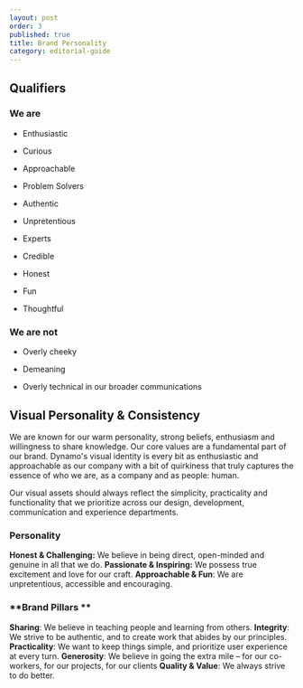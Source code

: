 ```yaml
---
layout: post
order: 3
published: true
title: Brand Personality
category: editorial-guide
---
```

## Qualifiers

### We are
<!-- more -->
* Enthusiastic

* Curious

* Approachable

* Problem Solvers

* Authentic

* Unpretentious

* Experts

* Credible 

* Honest

* Fun

* Thoughtful

### We are not

* Overly cheeky

* Demeaning

* Overly technical in our broader communications

## Visual Personality & Consistency

We are known for our warm personality, strong beliefs, enthusiasm and willingness to share knowledge. Our core values are a fundamental part of our brand. Dynamo's visual identity is every bit as enthusiastic and approachable as our company with a bit of quirkiness that truly captures the essence of who we are, as a company and as people: human.  

Our visual assets should always reflect the simplicity, practicality and functionality that we prioritize across our design, development, communication and experience departments.

### **Personality**

**Honest & Challenging:** We believe in being direct, open-minded and genuine in all that we do. 
**Passionate & Inspiring:** We possess true excitement and love for our craft.
**Approachable & Fun**: We are unpretentious, accessible and encouraging. 

### **Brand Pillars **

**Sharing**: We believe in teaching people and learning from others. 
**Integrity**: We strive to be authentic, and to create work that abides by our principles.
**Practicality**: We want to keep things simple, and prioritize user experience at every turn. 
**Generosity**: We believe in going the extra mile – for our co-workers, for our projects, for our clients
**Quality & Value**: We always strive to do better.
